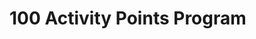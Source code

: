 <!DOCTYPE html>
<html lang="en">
<head>
  <meta charset="UTF-8" />
  <meta name="viewport" content="width=device-width, initial-scale=1" />
  <title>Activity Points Program</title>
</head>
<body>
  <h1>100 Activity Points Program</h1>
</body>
</html>
